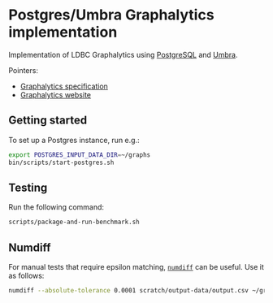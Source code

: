 # Postgres/Umbra Graphalytics implementation

Implementation of LDBC Graphalytics using [PostgreSQL](https://www.postgresql.org/) and [Umbra](https://umbra-db.com/).

Pointers:

* [Graphalytics specification](https://ldbcouncil.org/ldbc_graphalytics_docs/graphalytics_spec.pdf)
* [Graphalytics website](https://ldbcouncil.org/benchmarks/graphalytics/)

## Getting started

To set up a Postgres instance, run e.g.:

```bash
export POSTGRES_INPUT_DATA_DIR=~/graphs
bin/scripts/start-postgres.sh
```

## Testing

Run the following command:

```bash
scripts/package-and-run-benchmark.sh
```

## Numdiff

For manual tests that require epsilon matching, [`numdiff`](https://www.nongnu.org/numdiff/) can be useful. Use it as follows:

```bash
numdiff --absolute-tolerance 0.0001 scratch/output-data/output.csv ~/graphs/pr-directed-test-PR
```
